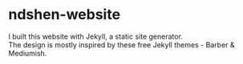 # ndshen-website

I built this website with Jekyll, a static site generator.   
The design is mostly inspired by these free Jekyll themes - Barber & Mediumish.   
